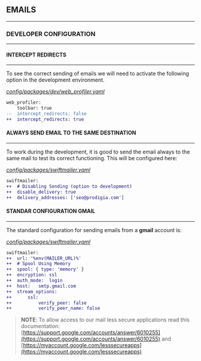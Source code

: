 ## EMAILS

----------------------------------------------

### DEVELOPER CONFIGURATION

----------------------------------------------

#### INTERCEPT REDIRECTS

----------------------------------------------

To see the correct sending of emails we will need to activate the following option in the development environment.

_[config/packages/dev/web_profiler.yaml](./config/packages/dev/web_profiler.yaml)_
```diff
web_profiler:
    toolbar: true
--  intercept_redirects: false    
++  intercept_redirects: true
```

#### ALWAYS SEND EMAIL TO THE SAME DESTINATION

----------------------------------------------

To work during the development, it is good to send the email always to the same mail to test its correct functioning. This will be configured here:

_[config/packages/swiftmailer.yaml](./config/packages/swiftmailer.yaml)_
```diff
swiftmailer:
++  # Disabling Sending (option to development)
++  disable_delivery: true
++  delivery_addresses: ['seo@prodigia.com']
```

#### STANDAR CONFIGURATION GMAIL

----------------------------------------------

The standard configuration for sending emails from a **gmail** account is:

_[config/packages/swiftmailer.yaml](./config/packages/swiftmailer.yaml)_
```diff
swiftmailer:
++  url: '%env(MAILER_URL)%'
++  # Spool Using Memory    
++  spool: { type: 'memory' }
++  encryption:	ssl
++  auth_mode:	login
++  host:	smtp.gmail.com      
++  stream_options:
++      ssl:
++          verify_peer: false
++          verify_peer_name: false
```

> **NOTE**: To allow access to our mail less secure applications read this documentation: [https://support.google.com/accounts/answer/6010255](https://support.google.com/accounts/answer/6010255) and [https://myaccount.google.com/lesssecureapps](https://myaccount.google.com/lesssecureapps)